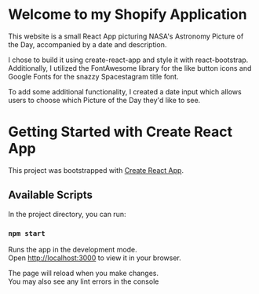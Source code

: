 # Welcome to my Shopify Application

This website is a small React App picturing NASA's Astronomy Picture of the Day, accompanied by a date and description.

I chose to build it using create-react-app and style it with react-bootstrap. Additionally, I utilized the FontAwesome library for the like button icons and Google Fonts for the snazzy Spacestagram title font.

To add some additional functionality, I created a date input which allows users to choose which Picture of the Day they'd like to see. 


# Getting Started with Create React App

This project was bootstrapped with [Create React App](https://github.com/facebook/create-react-app).

## Available Scripts

In the project directory, you can run:

### `npm start`

Runs the app in the development mode.\
Open [http://localhost:3000](http://localhost:3000) to view it in your browser.

The page will reload when you make changes.\
You may also see any lint errors in the console
